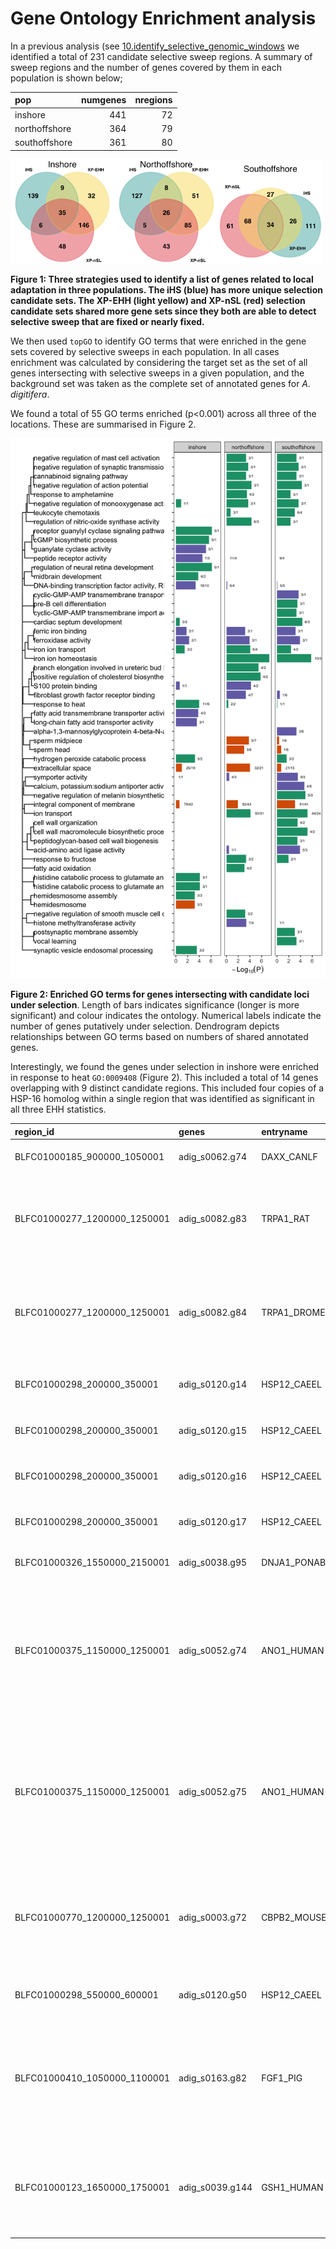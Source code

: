 Gene Ontology Enrichment analysis
================

In a previous analysis (see
[10.identify\_selective\_genomic\_windows](10.identify_selective_genomic_windows.md)
we identified a total of 231 candidate selective sweep regions. A
summary of sweep regions and the number of genes covered by them in each
population is shown below;

| pop           | numgenes | nregions |
|:--------------|---------:|---------:|
| inshore       |      441 |       72 |
| northoffshore |      364 |       79 |
| southoffshore |      361 |       80 |

<img src="figures/venndiagram_inshore.png" width="33%" /><img src="figures/venndiagram_northoffshore.png" width="33%" /><img src="figures/venndiagram_southoffshore.png" width="33%" />

**Figure 1: Three strategies used to identify a list of genes related to
local adaptation in three populations. The iHS (blue) has more unique
selection candidate sets. The XP-EHH (light yellow) and XP-nSL (red)
selection candidate sets shared more gene sets since they both are able
to detect selective sweep that are fixed or nearly fixed.**

We then used `topGO` to identify GO terms that were enriched in the gene
sets covered by selective sweeps in each population. In all cases
enrichment was calculated by considering the target set as the set of
all genes intersecting with selective sweeps in a given population, and
the background set was taken as the complete set of annotated genes for
*A. digitifera*.

We found a total of 55 GO terms enriched (p&lt;0.001) across all three
of the locations. These are summarised in Figure 2.

<img src="11.GO_enrichment_files/figure-gfm/unnamed-chunk-6-1.png" width="672" />

**Figure 2: Enriched GO terms for genes intersecting with candidate loci
under selection**. Length of bars indicates significance (longer is more
significant) and colour indicates the ontology. Numerical labels
indicate the number of genes putatively under selection. Dendrogram
depicts relationships between GO terms based on numbers of shared
annotated genes.

Interestingly, we found the genes under selection in inshore were
enriched in response to heat `GO:0009408` (Figure 2). This included a
total of 14 genes overlapping with 9 distinct candidate regions. This
included four copies of a HSP-16 homolog within a single region that was
identified as significant in all three EHH statistics.

| region\_id                     | genes            | entryname    | genename                         | protein                                                                                                                                                                                |      frac | stats           |
|:-------------------------------|:-----------------|:-------------|:---------------------------------|:---------------------------------------------------------------------------------------------------------------------------------------------------------------------------------------|----------:|:----------------|
| BLFC01000185\_900000\_1050001  | adig\_s0062.g74  | DAXX\_CANLF  | DAXX                             | Death domain-associated protein 6 (Daxx)                                                                                                                                               | 0.4073883 | xpehh;xpnsl     |
| BLFC01000277\_1200000\_1250001 | adig\_s0082.g83  | TRPA1\_RAT   | Trpa1 Anktm1                     | Transient receptor potential cation channel subfamily A member 1 (Ankyrin-like with transmembrane domains protein 1) (Wasabi receptor)                                                 | 0.1150490 | xpnsl           |
| BLFC01000277\_1200000\_1250001 | adig\_s0082.g84  | TRPA1\_DROME | TrpA1 Anktm1 CG5751              | Transient receptor potential cation channel subfamily A member 1 (dTRPA1) (Ankyrin-like with transmembrane domains protein 1) (dANKTM1)                                                | 0.1150490 | xpnsl           |
| BLFC01000298\_200000\_350001   | adig\_s0120.g14  | HSP12\_CAEEL | hsp-16.2 hsp-16 hsp16-2 Y46H3A.3 | Heat shock protein hsp-16.2                                                                                                                                                            | 0.2556995 | xpehh;xpnsl;ihs |
| BLFC01000298\_200000\_350001   | adig\_s0120.g15  | HSP12\_CAEEL | hsp-16.2 hsp-16 hsp16-2 Y46H3A.3 | Heat shock protein hsp-16.2                                                                                                                                                            | 0.2556995 | xpehh;xpnsl;ihs |
| BLFC01000298\_200000\_350001   | adig\_s0120.g16  | HSP12\_CAEEL | hsp-16.2 hsp-16 hsp16-2 Y46H3A.3 | Heat shock protein hsp-16.2                                                                                                                                                            | 0.2556995 | xpehh;xpnsl;ihs |
| BLFC01000298\_200000\_350001   | adig\_s0120.g17  | HSP12\_CAEEL | hsp-16.2 hsp-16 hsp16-2 Y46H3A.3 | Heat shock protein hsp-16.2                                                                                                                                                            | 0.2556995 | xpehh;xpnsl;ihs |
| BLFC01000326\_1550000\_2150001 | adig\_s0038.g95  | DNJA1\_PONAB | DNAJA1                           | DnaJ homolog subfamily A member 1                                                                                                                                                      | 0.6078876 | ihs;xpehh;xpnsl |
| BLFC01000375\_1150000\_1250001 | adig\_s0052.g74  | ANO1\_HUMAN  | ANO1 DOG1 ORAOV2 TAOS2 TMEM16A   | Anoctamin-1 (Discovered on gastrointestinal stromal tumors protein 1) (Oral cancer overexpressed protein 2) (Transmembrane protein 16A) (Tumor-amplified and overexpressed sequence 2) | 0.2313040 | ihs;xpnsl       |
| BLFC01000375\_1150000\_1250001 | adig\_s0052.g75  | ANO1\_HUMAN  | ANO1 DOG1 ORAOV2 TAOS2 TMEM16A   | Anoctamin-1 (Discovered on gastrointestinal stromal tumors protein 1) (Oral cancer overexpressed protein 2) (Transmembrane protein 16A) (Tumor-amplified and overexpressed sequence 2) | 0.2313040 | ihs;xpnsl       |
| BLFC01000770\_1200000\_1250001 | adig\_s0003.g72  | CBPB2\_MOUSE | Cpb2 Tafi                        | Carboxypeptidase B2 (EC 3.4.17.20) (Carboxypeptidase R) (CPR) (Carboxypeptidase U) (CPU) (Thrombin-activable fibrinolysis inhibitor) (TAFI)                                            | 0.5354713 | ihs;xpehh;xpnsl |
| BLFC01000298\_550000\_600001   | adig\_s0120.g50  | HSP12\_CAEEL | hsp-16.2 hsp-16 hsp16-2 Y46H3A.3 | Heat shock protein hsp-16.2                                                                                                                                                            | 0.2698720 | xpehh           |
| BLFC01000410\_1050000\_1100001 | adig\_s0163.g82  | FGF1\_PIG    | FGF1                             | Fibroblast growth factor 1 (FGF-1) (Acidic fibroblast growth factor) (aFGF) (Endothelial cell growth factor) (ECGF) (Heparin-binding growth factor 1) (HBGF-1) (Fragment)              | 0.3700620 | ihs             |
| BLFC01000123\_1650000\_1750001 | adig\_s0039.g144 | GSH1\_HUMAN  | GCLC GLCL GLCLC                  | Glutamate–cysteine ligase catalytic subunit (EC 6.3.2.2) (GCS heavy chain) (Gamma-ECS) (Gamma-glutamylcysteine synthetase)                                                             | 0.3612090 | ihs             |
